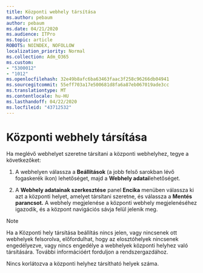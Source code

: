 ```yaml
---
title: Központi webhely társítása
ms.author: pebaum
author: pebaum
ms.date: 04/21/2020
ms.audience: ITPro
ms.topic: article
ROBOTS: NOINDEX, NOFOLLOW
localization_priority: Normal
ms.collection: Adm_O365
ms.custom:
- "5300012"
- "1012"
ms.openlocfilehash: 32e49b8afc6ba63463faac3f258c96266db04941
ms.sourcegitcommit: 55eff703a17e500681d8fa6a87eb067019ade3cc
ms.translationtype: MT
ms.contentlocale: hu-HU
ms.lasthandoff: 04/22/2020
ms.locfileid: "43712532"
---
```

# <a name="associate-a-hub-site"></a>Központi webhely társítása

Ha meglévő webhelyet szeretne társítani a központi webhelyhez, tegye a következőket:
  
1. A webhelyen válassza a **Beállítások** (a jobb felső sarokban lévő fogaskerék ikon) lehetőséget, majd a **Webhely adatai**lehetőséget.

2. A **Webhely adatainak szerkesztése** panel **Encika** menüben válassza ki azt a központi helyet, amelyet társítani szeretne, és válassza a **Mentés parancsot.** A webhely megjelenése a központi webhely megjelenéséhez igazodik, és a központ navigációs sávja felül jelenik meg.

 > [!Note]
>Ha a Központi hely társítása beállítás nincs jelen, vagy nincsenek ott webhelyek felsorolva, előfordulhat, hogy az elosztóhelyek nincsenek engedélyezve, vagy nincs engedélye a webhelyek központi helyhez való társítására. További információért forduljon a rendszergazdához.
>
>Nincs korlátozva a központi helyhez társítható helyek száma.
  